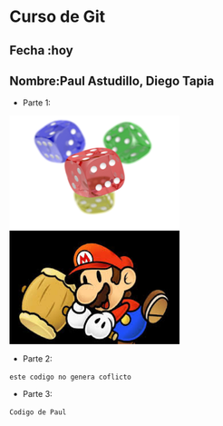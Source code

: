 # Curso de Git
## Fecha :hoy
## Nombre:Paul Astudillo, Diego Tapia

*   Parte 1: 

<img src="img.png" alt="Texto alternativo" width="300" height="200">
<img src="images.jpeg" alt="Texto alternativo" width="300" height="200">

*   Parte 2:

``` este codigo no genera coflicto ```

*   Parte 3:

``` Codigo de Paul ```